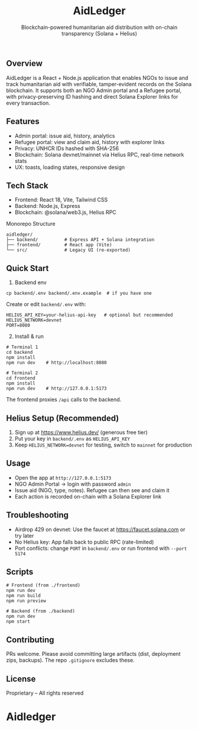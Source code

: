 <div align="center">
  <h1>AidLedger</h1>
  <p>Blockchain-powered humanitarian aid distribution with on-chain transparency (Solana + Helius)</p>
  <br/>
</div>

## Overview

AidLedger is a React + Node.js application that enables NGOs to issue and track humanitarian aid with verifiable, tamper-evident records on the Solana blockchain. It supports both an NGO Admin portal and a Refugee portal, with privacy-preserving ID hashing and direct Solana Explorer links for every transaction.

## Features

- Admin portal: issue aid, history, analytics
- Refugee portal: view and claim aid, history with explorer links
- Privacy: UNHCR IDs hashed with SHA-256
- Blockchain: Solana devnet/mainnet via Helius RPC, real-time network stats
- UX: toasts, loading states, responsive design

## Tech Stack

- Frontend: React 18, Vite, Tailwind CSS
- Backend: Node.js, Express
- Blockchain: @solana/web3.js, Helius RPC

Monorepo Structure

```
aidledger/
├── backend/          # Express API + Solana integration
├── frontend/         # React app (Vite)
└── src/              # Legacy UI (re-exported)
```

## Quick Start

1) Backend env
```
cp backend/.env backend/.env.example  # if you have one
```
Create or edit `backend/.env` with:
```
HELIUS_API_KEY=your-helius-api-key   # optional but recommended
HELIUS_NETWORK=devnet
PORT=8080
```

2) Install & run
```
# Terminal 1
cd backend
npm install
npm run dev    # http://localhost:8080

# Terminal 2
cd frontend
npm install
npm run dev    # http://127.0.0.1:5173
```

The frontend proxies `/api` calls to the backend.

## Helius Setup (Recommended)

1. Sign up at https://www.helius.dev/ (generous free tier)
2. Put your key in `backend/.env` as `HELIUS_API_KEY`
3. Keep `HELIUS_NETWORK=devnet` for testing, switch to `mainnet` for production

## Usage

- Open the app at `http://127.0.0.1:5173`
- NGO Admin Portal → login with password `admin`
- Issue aid (NGO, type, notes). Refugee can then see and claim it
- Each action is recorded on-chain with a Solana Explorer link

## Troubleshooting

- Airdrop 429 on devnet: Use the faucet at https://faucet.solana.com or try later
- No Helius key: App falls back to public RPC (rate-limited)
- Port conflicts: change `PORT` in `backend/.env` or run frontend with `--port 5174`

## Scripts

```
# Frontend (from ./frontend)
npm run dev
npm run build
npm run preview

# Backend (from ./backend)
npm run dev
npm start
```

## Contributing

PRs welcome. Please avoid committing large artifacts (dist, deployment zips, backups). The repo `.gitignore` excludes these.

## License

Proprietary – All rights reserved

# Aidledger

